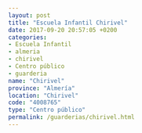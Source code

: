 ```yaml
---
layout: post
title: "Escuela Infantil Chirivel"
date: 2017-09-20 20:57:05 +0200
categories:
- Escuela Infantil
- almeria
- chirivel
- Centro público
- guarderia
name: "Chirivel"
province: "Almería"
location: "Chirivel"
code: "4008765"
type: "Centro público"
permalink: /guarderias/chirivel.html
---
```

